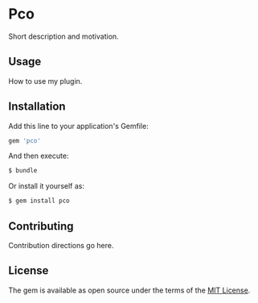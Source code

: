 # Pco
Short description and motivation.

## Usage
How to use my plugin.

## Installation
Add this line to your application's Gemfile:

```ruby
gem 'pco'
```

And then execute:
```bash
$ bundle
```

Or install it yourself as:
```bash
$ gem install pco
```

## Contributing
Contribution directions go here.

## License
The gem is available as open source under the terms of the [MIT License](http://opensource.org/licenses/MIT).
